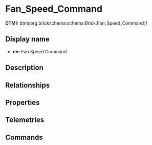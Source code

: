 # Fan_Speed_Command
**DTMI:** dtmi:org:brickschema:schema:Brick:Fan_Speed_Command;1
## Display name
- **en:** Fan Speed Command
## Description
## Relationships
## Properties
## Telemetries
## Commands
